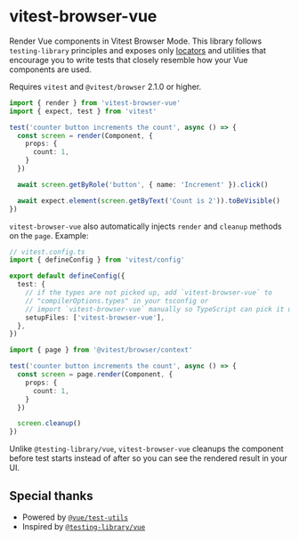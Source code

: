 # vitest-browser-vue

Render Vue components in Vitest Browser Mode. This library follows `testing-library` principles and exposes only [locators](https://vitest.dev/guide/browser/locators) and utilities that encourage you to write tests that closely resemble how your Vue components are used.

Requires `vitest` and `@vitest/browser` 2.1.0 or higher.

```ts
import { render } from 'vitest-browser-vue'
import { expect, test } from 'vitest'

test('counter button increments the count', async () => {
  const screen = render(Component, {
    props: {
      count: 1,
    }
  })

  await screen.getByRole('button', { name: 'Increment' }).click()

  await expect.element(screen.getByText('Count is 2')).toBeVisible()
})
```

`vitest-browser-vue` also automatically injects `render` and `cleanup` methods on the `page`. Example:

```ts
// vitest.config.ts
import { defineConfig } from 'vitest/config'

export default defineConfig({
  test: {
    // if the types are not picked up, add `vitest-browser-vue` to
    // "compilerOptions.types" in your tsconfig or
    // import `vitest-browser-vue` manually so TypeScript can pick it up
    setupFiles: ['vitest-browser-vue'],
  },
})
```

```ts
import { page } from '@vitest/browser/context'

test('counter button increments the count', async () => {
  const screen = page.render(Component, {
    props: {
      count: 1,
    }
  })

  screen.cleanup()
})
```

Unlike `@testing-library/vue`, `vitest-browser-vue` cleanups the component before test starts instead of after so you can see the rendered result in your UI.

## Special thanks

- Powered by [`@vue/test-utils`](https://github.com/vuejs/test-utils/)
- Inspired by [`@testing-library/vue`](https://github.com/testing-library/vue-testing-library)
